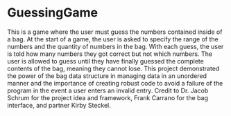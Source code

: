 # GuessingGame
This is a game where the user must guess the numbers contained inside of a bag. At the start of a game, the user is asked to specify the range of the numbers and the quantity of numbers in the bag. With each guess, the user is told how many numbers they got correct but not which numbers. The user is allowed to guess until they have finally guessed the complete contents of the bag, meaning they cannot lose. This project demonstrated the power of the bag data structure in managing data in an unordered manner and the importance of creating robust code to avoid a failure of the program in the event a user enters an invalid entry. Credit to Dr. Jacob Schrum for the project idea and framework, Frank Carrano for the bag interface, and partner Kirby Steckel.
